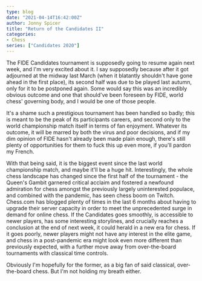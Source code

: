 ```yaml
---
type: blog
date: "2021-04-14T16:42:00Z"
author: Jonny Spicer
title: "Return of the Candidates II"
categories:
- Chess
series: ["Candidates 2020"]
---
```

The FIDE Candidates tournament is supposedly going to resume again next week, and I'm very excited about it. I say supposedly because after it got adjourned at the midway last March
(when it blatantly shouldn't have gone ahead in the first place), its second half was due to be played last autumn, only for it to be postponed again. Some would say this was an
incredibly obvious outcome and one that should've been foreseen by FIDE, world chess' governing body, and I would be one of those people.

It's a shame such a prestigious tournament has been handled so badly; this is meant to be the peak of its participants careers, and second only to the world championship match itself
in terms of fan enjoyment. Whatever its outcome, it will be marred by both the virus and poor decisions, and if my dim opinion of FIDE hasn't already been made plain enough, there's
still plenty of opportunities for them to fuck this up even more, if you'll pardon my French.

With that being said, it is the biggest event since the last world championship match, and maybe it'll be a huge hit. Interestingly, the whole chess landscape has changed since the
first half of the tournament - the Queen's Gambit garnered critical acclaim and fostered a newfound admiration for chess amongst the previously largely uninterested populace, and
combined with the pandemic, has seen chess boom on Twitch. Chess.com has blogged plenty of times in the last 6 months about having to upgrade their server capacity in order to meet
the unprecedented surge in demand for online chess. If the Candidates goes smoothly, is accessible to newer players, has some interesting storylines, and crucially reaches a conclusion
at the end of next week, it could herald in a new era for chess. If it goes poorly, newer players might not have any interest in the elite game, and chess in a post-pandemic era might
look even more different than previously expected, with a further move away from over-the-board tournaments with classical time controls.

Obviously I'm hopefully for the former, as a big fan of said classical, over-the-board chess. But I'm not holding my breath either.
